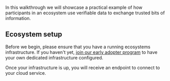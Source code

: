 In this walkthrough we will showcase a practical example of how participants in an ecosystem use verifiable data to exchange trusted bits of information.

## Ecosystem setup

Before we begin, please ensure that you have a running ecosystems infrastructure. If you haven't yet, [join our early adopter program](/early-adopter.html) to have your own dedicated infrastructure configured.

Once your infrastructure is up, you will receive an endpoint to connect to your cloud service.

